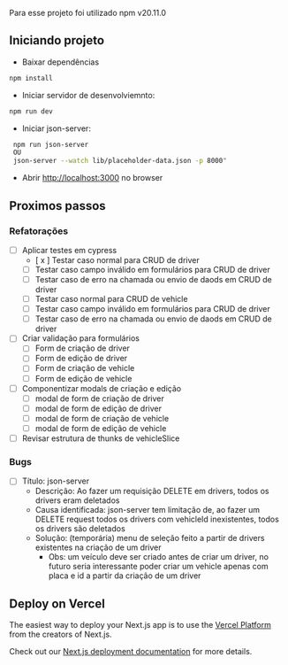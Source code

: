 Para esse projeto foi utilizado npm v20.11.0

## Iniciando projeto


- Baixar dependências

```bash
npm install
```

- Iniciar servidor de desenvolviemnto:

```bash
npm run dev
```

- Iniciar json-server:

```bash
 npm run json-server
 OU
 json-server --watch lib/placeholder-data.json -p 8000"
```
- Abrir [http://localhost:3000](http://localhost:3000) no browser

## Proximos passos
### Refatorações
- [ ] Aplicar testes em cypress
    - [ x ] Testar caso normal para CRUD de driver
    - [ ] Testar caso campo inválido em formulários para CRUD de driver
    - [ ] Testar caso de erro na chamada ou envio de daods em CRUD de driver
    - [ ] Testar caso normal para CRUD de vehicle
    - [ ] Testar caso campo inválido em formulários para CRUD de driver
    - [ ] Testar caso de erro na chamada ou envio de daods em CRUD de driver
- [ ] Criar validação para formulários
    - [ ] Form de criação de driver
    - [ ] Form de edição de driver
    - [ ] Form de criação de vehicle
    - [ ] Form de edição de vehicle
- [ ] Componentizar modals de criação e edição
    - [ ] modal de form de criação de driver
    - [ ] modal de form de edição de driver
    - [ ] modal de form de criação de vehicle
    - [ ] modal de form de edição de vehicle
- [ ] Revisar estrutura de thunks de vehicleSlice

### Bugs
- [ ] Título: json-server
    - Descrição: Ao fazer um requisição DELETE em drivers, todos os drivers eram deletados
    - Causa identificada: json-server tem limitação de, ao fazer um DELETE request todos os drivers com vehicleId inexistentes, todos os drivers são deletados
    - Solução: (temporária) menu de seleção feito a partir de drivers existentes na criação de um driver
        - Obs: um veículo deve ser criado antes de criar um driver, no futuro seria interessante poder criar um vehicle apenas com placa e id a partir da criação de um driver

## Deploy on Vercel

The easiest way to deploy your Next.js app is to use the [Vercel Platform](https://vercel.com/new?utm_medium=default-template&filter=next.js&utm_source=create-next-app&utm_campaign=create-next-app-readme) from the creators of Next.js.

Check out our [Next.js deployment documentation](https://nextjs.org/docs/deployment) for more details.
